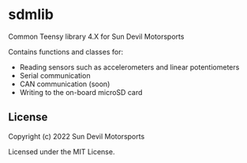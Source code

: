 # sdmlib
Common Teensy library 4.X for Sun Devil Motorsports

Contains functions and classes for:
- Reading sensors such as accelerometers and linear potentiometers
- Serial communication
- CAN communication (soon)
- Writing to the on-board microSD card
## License
Copyright (c) 2022 Sun Devil Motorsports

Licensed under the MIT License.

